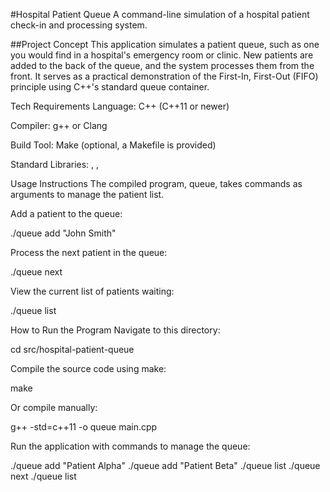 #Hospital Patient Queue
A command-line simulation of a hospital patient check-in and processing system.

##Project Concept
This application simulates a patient queue, such as one you would find in a hospital's emergency room or clinic. New patients are added to the back of the queue, and the system processes them from the front. It serves as a practical demonstration of the First-In, First-Out (FIFO) principle using C++'s standard queue container.

Tech Requirements
Language: C++ (C++11 or newer)

Compiler: g++ or Clang

Build Tool: Make (optional, a Makefile is provided)

Standard Libraries: <iostream>, <queue>, <string>

Usage Instructions
The compiled program, queue, takes commands as arguments to manage the patient list.

Add a patient to the queue:

./queue add "John Smith"

Process the next patient in the queue:

./queue next

View the current list of patients waiting:

./queue list

How to Run the Program
Navigate to this directory:

cd src/hospital-patient-queue

Compile the source code using make:

make

Or compile manually:

g++ -std=c++11 -o queue main.cpp

Run the application with commands to manage the queue:

./queue add "Patient Alpha"
./queue add "Patient Beta"
./queue list
./queue next
./queue list
